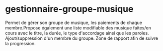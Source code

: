 # gestionnaire-groupe-musique
Permet de gérer son groupe de musique, les paiements de chaque membre.Propose également une liste modifiable des musique faites/en cours avec le titre, la durée, le type d'accordage ainsi que les paroles. Ajout/suppression d'un membre du groupe. Zone de rapport afin de suivre la progression.
